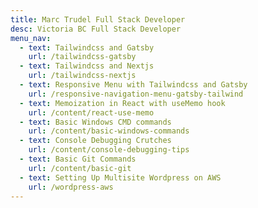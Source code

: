 ```yaml
---
title: Marc Trudel Full Stack Developer
desc: Victoria BC Full Stack Developer
menu_nav:
  - text: Tailwindcss and Gatsby
    url: /tailwindcss-gatsby
  - text: Tailwindcss and Nextjs
    url: /tailwindcss-nextjs
  - text: Responsive Menu with Tailwindcss and Gatsby
    url: /responsive-navigation-menu-gatsby-tailwind
  - text: Memoization in React with useMemo hook
    url: /content/react-use-memo
  - text: Basic Windows CMD commands
    url: /content/basic-windows-commands
  - text: Console Debugging Crutches
    url: /content/console-debugging-tips 
  - text: Basic Git Commands
    url: /content/basic-git 
  - text: Setting Up Multisite Wordpress on AWS
    url: /wordpress-aws
---
```


